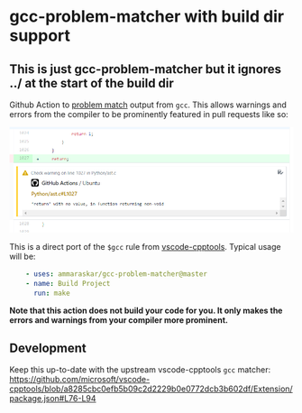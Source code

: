 # gcc-problem-matcher with build dir support

## This is just gcc-problem-matcher but it ignores ../ at the start of the build dir

Github Action to [problem match](https://github.com/actions/toolkit/blob/master/docs/problem-matchers.md)
output from `gcc`. This allows warnings and errors from the compiler to be
prominently featured in pull requests like so:

![Matcher in action in pull request](/images/example-pull-request.png?raw=true)

This is a direct port of the `$gcc` rule from [vscode-cpptools](https://github.com/microsoft/vscode-cpptools).
Typical usage will be:

```yaml
    - uses: ammaraskar/gcc-problem-matcher@master
    - name: Build Project
      run: make
```

**Note that this action does not build your code for you. It only makes the
errors and warnings from your compiler more prominent.**

## Development

Keep this up-to-date with the upstream vscode-cpptools `gcc` matcher:
https://github.com/microsoft/vscode-cpptools/blob/a8285cbc0efb5b09c2d2229b0e0772dcb3b602df/Extension/package.json#L76-L94

